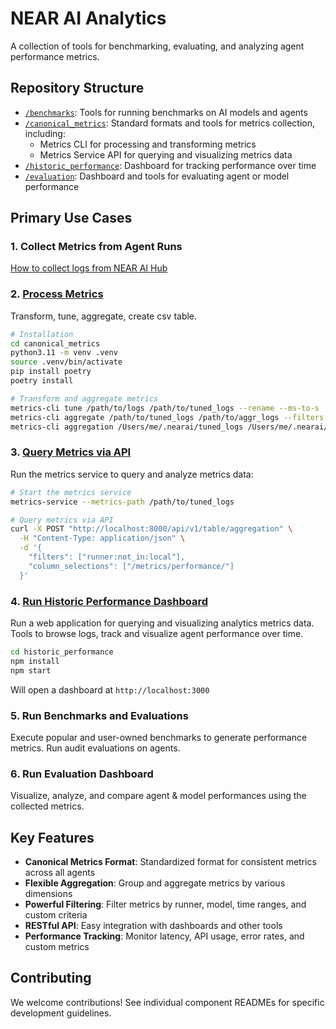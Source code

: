 # NEAR AI Analytics

A collection of tools for benchmarking, evaluating, and analyzing agent performance metrics.

## Repository Structure

- [`/benchmarks`](./benchmarks/): Tools for running benchmarks on AI models and agents
- [`/canonical_metrics`](./canonical_metrics/): Standard formats and tools for metrics collection, including:
  - Metrics CLI for processing and transforming metrics
  - Metrics Service API for querying and visualizing metrics data
- [`/historic_performance`](./historic_performance/): Dashboard for tracking performance over time
- [`/evaluation`](./evaluation/): Dashboard and tools for evaluating agent or model performance

## Primary Use Cases

### 1. Collect Metrics from Agent Runs

[How to collect logs from NEAR AI Hub](./integrations/nearai_registry/download_logs/)

### 2. [Process Metrics](./canonical_metrics/README.md#run-metrics-cli)

Transform, tune, aggregate, create csv table.

```bash
# Installation
cd canonical_metrics
python3.11 -m venv .venv
source .venv/bin/activate
pip install poetry
poetry install

# Transform and aggregate metrics
metrics-cli tune /path/to/logs /path/to/tuned_logs --rename --ms-to-s
metrics-cli aggregate /path/to/tuned_logs /path/to/aggr_logs --filters "runner:not_in:local" --slices "agent_name"
metrics-cli aggregation /Users/me/.nearai/tuned_logs /Users/me/.nearai/table --filters "runner:not_in:local" --absent-metrics-strategy=nullify
```

### 3. [Query Metrics via API](./canonical_metrics/README.md#api-endpoints)

Run the metrics service to query and analyze metrics data:

```bash
# Start the metrics service
metrics-service --metrics-path /path/to/tuned_logs

# Query metrics via API
curl -X POST "http://localhost:8000/api/v1/table/aggregation" \
  -H "Content-Type: application/json" \
  -d '{
    "filters": ["runner:not_in:local"],
    "column_selections": ["/metrics/performance/"]
  }'
```

### 4. [Run Historic Performance Dashboard](./historic_performance/)

Run a web application for querying and visualizing analytics metrics data. Tools to browse logs, track and visualize agent performance over time.

```bash
cd historic_performance
npm install
npm start
```
Will open a dashboard at `http://localhost:3000`

### 5. Run Benchmarks and Evaluations

Execute popular and user-owned benchmarks to generate performance metrics. Run audit evaluations on agents.

### 6. Run Evaluation Dashboard

Visualize, analyze, and compare agent & model performances using the collected metrics.

## Key Features

- **Canonical Metrics Format**: Standardized format for consistent metrics across all agents
- **Flexible Aggregation**: Group and aggregate metrics by various dimensions
- **Powerful Filtering**: Filter metrics by runner, model, time ranges, and custom criteria
- **RESTful API**: Easy integration with dashboards and other tools
- **Performance Tracking**: Monitor latency, API usage, error rates, and custom metrics

## Contributing

We welcome contributions! See individual component READMEs for specific development guidelines.
